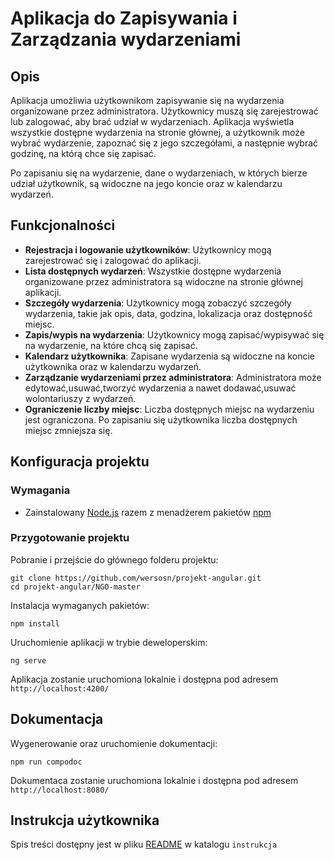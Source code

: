 # Aplikacja do Zapisywania i Zarządzania wydarzeniami

## Opis
Aplikacja umożliwia użytkownikom zapisywanie się na wydarzenia organizowane przez administratora. Użytkownicy muszą się zarejestrować lub zalogować, aby brać udział w wydarzeniach. Aplikacja wyświetla wszystkie dostępne wydarzenia na stronie głównej, a użytkownik może wybrać wydarzenie, zapoznać się z jego szczegółami, a następnie wybrać godzinę, na którą chce się zapisać.

Po zapisaniu się na wydarzenie, dane o wydarzeniach, w których bierze udział użytkownik, są widoczne na jego koncie oraz w kalendarzu wydarzeń.

## Funkcjonalności
- **Rejestracja i logowanie użytkowników**: Użytkownicy mogą zarejestrować się i zalogować do aplikacji.
- **Lista dostępnych wydarzeń**: Wszystkie dostępne wydarzenia organizowane przez administratora są widoczne na stronie głównej aplikacji.
- **Szczegóły wydarzenia**: Użytkownicy mogą zobaczyć szczegóły wydarzenia, takie jak opis, data, godzina, lokalizacja oraz dostępność miejsc.
- **Zapis/wypis na wydarzenia**: Użytkownicy mogą zapisać/wypisywać się na wydarzenie, na które chcą się zapisać.
- **Kalendarz użytkownika**: Zapisane wydarzenia są widoczne na koncie użytkownika oraz w kalendarzu wydarzeń.
- **Zarządzanie wydarzeniami przez administratora**: Administratora może edytować,usuwać,tworzyć wydarzenia a nawet dodawać,usuwać wolontariuszy z wydarzeń.
- **Ograniczenie liczby miejsc**: Liczba dostępnych miejsc na wydarzeniu jest ograniczona. Po zapisaniu się użytkownika liczba dostępnych miejsc zmniejsza się.


## Konfiguracja projektu

### Wymagania
 * Zainstalowany [Node.js](https://nodejs.org/) razem z menadżerem pakietów [npm](https://www.npmjs.com/get-npm)

### Przygotowanie projektu
Pobranie i przejście do głównego folderu projektu:
```
git clone https://github.com/wersosn/projekt-angular.git 
cd projekt-angular/NGO-master
```
Instalacja wymaganych pakietów:
```
npm install
```
Uruchomienie aplikacji w trybie deweloperskim:
```
ng serve
```
Aplikacja zostanie uruchomiona lokalnie i dostępna pod adresem `http://localhost:4200/`


## Dokumentacja

Wygenerowanie oraz uruchomienie dokumentacji:
```
npm run compodoc
```
Dokumentaca zostanie uruchomiona lokalnie i dostępna pod adresem `http://localhost:8080/`


## Instrukcja użytkownika
Spis treści dostępny jest w pliku [README](instrukcja/README.md) w katalogu `instrukcja`